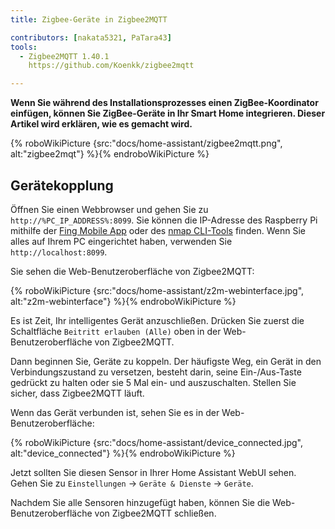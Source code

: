 ```yaml
---
title: Zigbee-Geräte in Zigbee2MQTT

contributors: [nakata5321, PaTara43]
tools:
  - Zigbee2MQTT 1.40.1
    https://github.com/Koenkk/zigbee2mqtt

---
```


**Wenn Sie während des Installationsprozesses einen ZigBee-Koordinator einfügen, können Sie ZigBee-Geräte in Ihr Smart Home integrieren. Dieser Artikel wird erklären, wie es gemacht wird.**

{% roboWikiPicture {src:"docs/home-assistant/zigbee2mqtt.png", alt:"zigbee2mqt"} %}{% endroboWikiPicture %}

## Gerätekopplung

Öffnen Sie einen Webbrowser und gehen Sie zu `http://%PC_IP_ADDRESS%:8099`. Sie können die IP-Adresse des Raspberry Pi mithilfe der [Fing Mobile App](https://www.fing.com/products) oder des [nmap CLI-Tools](https://vitux.com/find-devices-connected-to-your-network-with-nmap/) finden. Wenn Sie alles auf Ihrem PC eingerichtet haben, verwenden Sie `http://localhost:8099`.

Sie sehen die Web-Benutzeroberfläche von Zigbee2MQTT:


{% roboWikiPicture {src:"docs/home-assistant/z2m-webinterface.jpg", alt:"z2m-webinterface"} %}{% endroboWikiPicture %}


Es ist Zeit, Ihr intelligentes Gerät anzuschließen.
Drücken Sie zuerst die Schaltfläche `Beitritt erlauben (Alle)` oben in der Web-Benutzeroberfläche von Zigbee2MQTT.

Dann beginnen Sie, Geräte zu koppeln. Der häufigste Weg, ein Gerät in den Verbindungszustand zu versetzen, besteht darin, seine Ein-/Aus-Taste gedrückt zu halten oder sie 5 Mal ein- und auszuschalten. Stellen Sie sicher, dass Zigbee2MQTT läuft.

Wenn das Gerät verbunden ist, sehen Sie es in der Web-Benutzeroberfläche:

{% roboWikiPicture {src:"docs/home-assistant/device_connected.jpg", alt:"device_connected"} %}{% endroboWikiPicture %}

Jetzt sollten Sie diesen Sensor in Ihrer Home Assistant WebUI sehen. Gehen Sie zu `Einstellungen` -> `Geräte & Dienste` -> `Geräte`. 

Nachdem Sie alle Sensoren hinzugefügt haben, können Sie die Web-Benutzeroberfläche von Zigbee2MQTT schließen.